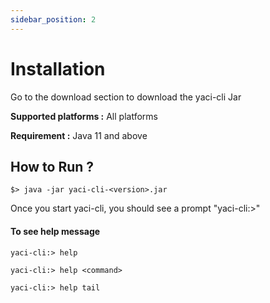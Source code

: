 ```yaml
---
sidebar_position: 2
---
```


# Installation

Go to the download section to download the yaci-cli Jar

**Supported platforms :** All platforms

**Requirement :**  Java 11 and above

[//]: # (a. Native Binary)

[//]: # ()
[//]: # (Supported Platforms :  Ubuntu &#40;amd64&#41;, Mac OS &#40;Intel / M1&#41;)

## How to Run ?

```shell
$> java -jar yaci-cli-<version>.jar
```
Once you start yaci-cli, you should see a prompt "yaci-cli:>"

#### To see help message

```
yaci-cli:> help

yaci-cli:> help <command>

yaci-cli:> help tail
```
